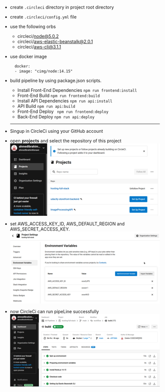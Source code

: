 - create `.circleci` directory in project root directory
- create `.circleci/config.yml` file
- use the following orbs
  - circleci/node@5.0.2
  - circleci/aws-elastic-beanstalk@2.0.1
  - circleci/aws-cli@3.1.1
- use docker image

  ```
    docker:
    - image: "cimg/node:14.15"
  ```

- build pipeline by using package.json scripts.
  - Install Front-End Dependencies `npm run frontend:install`
  - Front-End Build `npm run frontend:build`
  - Install API Dependencies `npm run api:install`
  - API Build `npm run api:build`
  - Front-End Deploy ` npm run frontend:deploy`
  - Back-End Deploy `npm run api:deploy`
  ***
- Singup in CircleCi using your GitHub account
- open **projects** and select the repository of this project
  ![CircleCi](./screenshoots/circleci/1.png)
- set AWS_ACCESS_KEY_ID, AWS_DEFAULT_REGION and AWS_SECRET_ACCESS_KEY.
  ![CircleCi](./screenshoots/circleci/2.png)

- now CircleCi can run pipeLine successfully
  ![CircleCi](./screenshoots/circleci/3.png)

